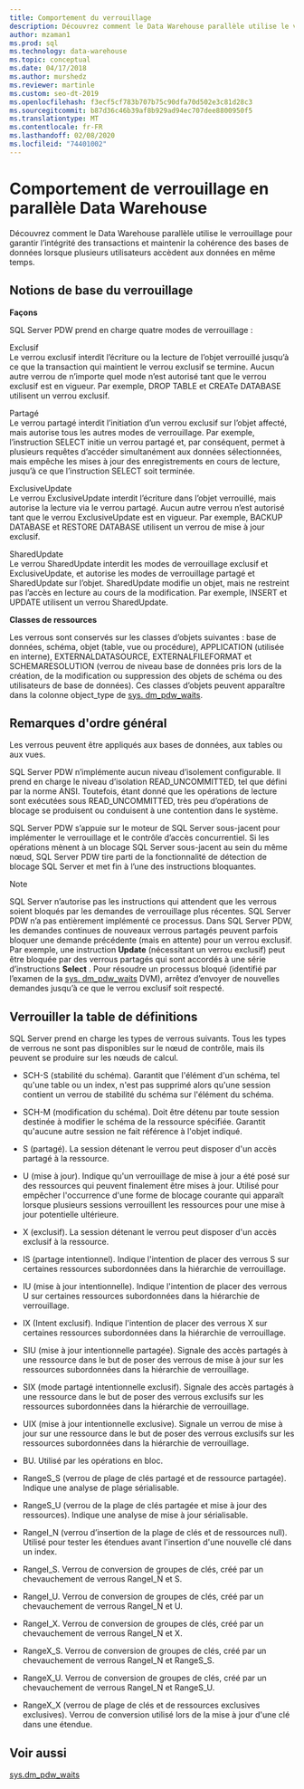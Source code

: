 ```yaml
---
title: Comportement du verrouillage
description: Découvrez comment le Data Warehouse parallèle utilise le verrouillage pour garantir l’intégrité des transactions et maintenir la cohérence des bases de données lorsque plusieurs utilisateurs accèdent aux données en même temps.
author: mzaman1
ms.prod: sql
ms.technology: data-warehouse
ms.topic: conceptual
ms.date: 04/17/2018
ms.author: murshedz
ms.reviewer: martinle
ms.custom: seo-dt-2019
ms.openlocfilehash: f3ecf5cf783b707b75c90dfa70d502e3c81d28c3
ms.sourcegitcommit: b87d36c46b39af8b929ad94ec707dee8800950f5
ms.translationtype: MT
ms.contentlocale: fr-FR
ms.lasthandoff: 02/08/2020
ms.locfileid: "74401002"
---
```

# <a name="locking-behavior-in-parallel-data-warehouse"></a>Comportement de verrouillage en parallèle Data Warehouse
Découvrez comment le Data Warehouse parallèle utilise le verrouillage pour garantir l’intégrité des transactions et maintenir la cohérence des bases de données lorsque plusieurs utilisateurs accèdent aux données en même temps.  
  
## <a name="Basics"></a>Notions de base du verrouillage  
**Façons**  
  
SQL Server PDW prend en charge quatre modes de verrouillage :  
  
Exclusif  
Le verrou exclusif interdit l’écriture ou la lecture de l’objet verrouillé jusqu’à ce que la transaction qui maintient le verrou exclusif se termine. Aucun autre verrou de n’importe quel mode n’est autorisé tant que le verrou exclusif est en vigueur. Par exemple, DROP TABLE et CREATe DATABASE utilisent un verrou exclusif.  
  
Partagé  
Le verrou partagé interdit l’initiation d’un verrou exclusif sur l’objet affecté, mais autorise tous les autres modes de verrouillage. Par exemple, l’instruction SELECT initie un verrou partagé et, par conséquent, permet à plusieurs requêtes d’accéder simultanément aux données sélectionnées, mais empêche les mises à jour des enregistrements en cours de lecture, jusqu’à ce que l’instruction SELECT soit terminée.  
  
ExclusiveUpdate  
Le verrou ExclusiveUpdate interdit l’écriture dans l’objet verrouillé, mais autorise la lecture via le verrou partagé. Aucun autre verrou n’est autorisé tant que le verrou ExclusiveUpdate est en vigueur. Par exemple, BACKUP DATABASE et RESTORE DATABASE utilisent un verrou de mise à jour exclusif.  
  
SharedUpdate  
Le verrou SharedUpdate interdit les modes de verrouillage exclusif et ExclusiveUpdate, et autorise les modes de verrouillage partagé et SharedUpdate sur l’objet. SharedUpdate modifie un objet, mais ne restreint pas l’accès en lecture au cours de la modification. Par exemple, INSERT et UPDATE utilisent un verrou SharedUpdate.  
  
**Classes de ressources**  
  
Les verrous sont conservés sur les classes d’objets suivantes : base de données, schéma, objet (table, vue ou procédure), APPLICATION (utilisée en interne), EXTERNALDATASOURCE, EXTERNALFILEFORMAT et SCHEMARESOLUTION (verrou de niveau base de données pris lors de la création, de la modification ou suppression des objets de schéma ou des utilisateurs de base de données). Ces classes d’objets peuvent apparaître dans la colonne object_type de [sys. dm_pdw_waits](../relational-databases/system-dynamic-management-views/sys-dm-pdw-waits-transact-sql.md).  
  
## <a name="Remarks"></a>Remarques d'ordre général  
Les verrous peuvent être appliqués aux bases de données, aux tables ou aux vues.  
  
SQL Server PDW n’implémente aucun niveau d’isolement configurable. Il prend en charge le niveau d’isolation READ_UNCOMMITTED, tel que défini par la norme ANSI. Toutefois, étant donné que les opérations de lecture sont exécutées sous READ_UNCOMMITTED, très peu d’opérations de blocage se produisent ou conduisent à une contention dans le système.  
  
SQL Server PDW s’appuie sur le moteur de SQL Server sous-jacent pour implémenter le verrouillage et le contrôle d’accès concurrentiel. Si les opérations mènent à un blocage SQL Server sous-jacent au sein du même nœud, SQL Server PDW tire parti de la fonctionnalité de détection de blocage SQL Server et met fin à l’une des instructions bloquantes.  
  
> [!NOTE]  
> SQL Server n’autorise pas les instructions qui attendent que les verrous soient bloqués par les demandes de verrouillage plus récentes. SQL Server PDW n’a pas entièrement implémenté ce processus. Dans SQL Server PDW, les demandes continues de nouveaux verrous partagés peuvent parfois bloquer une demande précédente (mais en attente) pour un verrou exclusif. Par exemple, une instruction **Update** (nécessitant un verrou exclusif) peut être bloquée par des verrous partagés qui sont accordés à une série d’instructions **Select** . Pour résoudre un processus bloqué (identifié par l’examen de la [sys. dm_pdw_waits](../relational-databases/system-dynamic-management-views/sys-dm-pdw-waits-transact-sql.md) DVM), arrêtez d’envoyer de nouvelles demandes jusqu’à ce que le verrou exclusif soit respecté.  
  
## <a name="lock-definition-table"></a>Verrouiller la table de définitions  
SQL Server prend en charge les types de verrous suivants. Tous les types de verrous ne sont pas disponibles sur le nœud de contrôle, mais ils peuvent se produire sur les nœuds de calcul.  
  
-   SCH-S (stabilité du schéma). Garantit que l'élément d'un schéma, tel qu'une table ou un index, n'est pas supprimé alors qu'une session contient un verrou de stabilité du schéma sur l'élément du schéma.  
  
-   SCH-M (modification du schéma). Doit être détenu par toute session destinée à modifier le schéma de la ressource spécifiée. Garantit qu'aucune autre session ne fait référence à l'objet indiqué.  
  
-   S (partagé). La session détenant le verrou peut disposer d'un accès partagé à la ressource.  
  
-   U (mise à jour). Indique qu'un verrouillage de mise à jour a été posé sur des ressources qui peuvent finalement être mises à jour. Utilisé pour empêcher l'occurrence d'une forme de blocage courante qui apparaît lorsque plusieurs sessions verrouillent les ressources pour une mise à jour potentielle ultérieure.  
  
-   X (exclusif). La session détenant le verrou peut disposer d'un accès exclusif à la ressource.  
  
-   IS (partage intentionnel). Indique l'intention de placer des verrous S sur certaines ressources subordonnées dans la hiérarchie de verrouillage.  
  
-   IU (mise à jour intentionnelle). Indique l'intention de placer des verrous U sur certaines ressources subordonnées dans la hiérarchie de verrouillage.  
  
-   IX (Intent exclusif). Indique l'intention de placer des verrous X sur certaines ressources subordonnées dans la hiérarchie de verrouillage.  
  
-   SIU (mise à jour intentionnelle partagée). Signale des accès partagés à une ressource dans le but de poser des verrous de mise à jour sur les ressources subordonnées dans la hiérarchie de verrouillage.  
  
-   SIX (mode partagé intentionnelle exclusif). Signale des accès partagés à une ressource dans le but de poser des verrous exclusifs sur les ressources subordonnées dans la hiérarchie de verrouillage.  
  
-   UIX (mise à jour intentionnelle exclusive). Signale un verrou de mise à jour sur une ressource dans le but de poser des verrous exclusifs sur les ressources subordonnées dans la hiérarchie de verrouillage.  
  
-   BU. Utilisé par les opérations en bloc.  
  
-   RangeS_S (verrou de plage de clés partagé et de ressource partagée). Indique une analyse de plage sérialisable.  
  
-   RangeS_U (verrou de la plage de clés partagée et mise à jour des ressources). Indique une analyse de mise à jour sérialisable.  
  
-   RangeI_N (verrou d’insertion de la plage de clés et de ressources null). Utilisé pour tester les étendues avant l'insertion d'une nouvelle clé dans un index.  
  
-   RangeI_S. Verrou de conversion de groupes de clés, créé par un chevauchement de verrous RangeI_N et S.  
  
-   RangeI_U. Verrou de conversion de groupes de clés, créé par un chevauchement de verrous RangeI_N et U.  
  
-   RangeI_X. Verrou de conversion de groupes de clés, créé par un chevauchement de verrous RangeI_N et X.  
  
-   RangeX_S. Verrou de conversion de groupes de clés, créé par un chevauchement de verrous RangeI_N et RangeS_S.  
  
-   RangeX_U. Verrou de conversion de groupes de clés, créé par un chevauchement de verrous RangeI_N et RangeS_U.  
  
-   RangeX_X (verrou de plage de clés et de ressources exclusives exclusives). Verrou de conversion utilisé lors de la mise à jour d'une clé dans une étendue.  
  
## <a name="see-also"></a>Voir aussi  
<!-- MISSING LINKS 
[Common Metadata Query Examples &#40;SQL Server PDW&#41;](../sqlpdw/common-metadata-query-examples-sql-server-pdw.md)  
-->
[sys.dm_pdw_waits](../relational-databases/system-dynamic-management-views/sys-dm-pdw-waits-transact-sql.md)  
  
